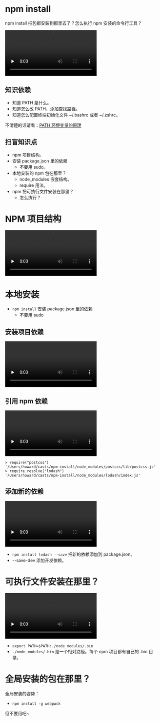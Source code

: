 # npm install

npm install 把包都安装到那里去了？怎么执行 npm 安装的命令行工具？

<video src="intro.mp4" controls="true" preload="none"></video>

## 知识依赖

+ 知道 PATH 是什么。
+ 知道怎么改 PATH，添加查找路径。
+ 知道怎么配置终端初始化文件 ~/.bashrc 或者 ~/.zshrc。

不清楚的话请看：[PATH 环境变量的原理](../cast-path-environmental-variable)

## 扫盲知识点

+ npm 项目结构。
+ 安装 package.json 里的依赖
  + 不要用 sudo。
+ 本地安装的 npm 包在那里？
  + node_modules 嵌套结构。
  + require 用法。
+ npm 把可执行文件安装在那里？
  + 怎么执行？


# NPM 项目结构

<video src="npm-project-structure.mp4" controls="true" preload="none"></video>

# 本地安装

+ `npm install` 安装 package.json 里的依赖
  + 不要用 sudo

## 安装项目依赖

<video src="npm-install-package.mp4" controls="true" preload="none"></video>



## 引用 npm 依赖

<video src="require-lodash.mp4" controls="true" preload="none"></video>

```
> require("postcss")
'/Users/howard/casts/npm-install/node_modules/postcss/lib/postcss.js'
> require.resolve("lodash")
'/Users/howard/casts/npm-install/node_modules/lodash/index.js'
```

## 添加新的依赖

<video src="add-new-dependencies.mp4" controls="true" preload="none"></video>


+ `npm install lodash --save` 把新的依赖添加到 package.json。
+ --save-dev 添加开发依赖。

# 可执行文件安装在那里？

<video src="node_modules-bin.mp4" controls="true" preload="none"></video>

+ `export PATH=$PATH:./node_modules/.bin`
+ `./node_modules/.bin` 是一个相对路径。每个 npm 项目都有自己的 .bin 目录。

# 全局安装的包在那里？

全局安装的姿势：

+ `npm install -g webpack`

但不要用吧~

